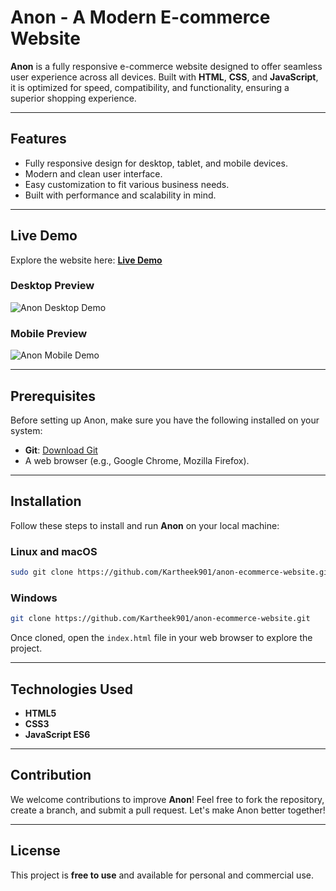 # **Anon - A Modern E-commerce Website**

**Anon** is a fully responsive e-commerce website designed to offer seamless user experience across all devices. Built with **HTML**, **CSS**, and **JavaScript**, it is optimized for speed, compatibility, and functionality, ensuring a superior shopping experience.  

---

## **Features**

- Fully responsive design for desktop, tablet, and mobile devices.
- Modern and clean user interface.
- Easy customization to fit various business needs.
- Built with performance and scalability in mind.

---

## **Live Demo**

Explore the website here: **[Live Demo](https://your-live-demo-link.com)**  

### Desktop Preview  
![Anon Desktop Demo](./website-demo-image/desktop.png "Desktop Demo")  

### Mobile Preview  
![Anon Mobile Demo](./website-demo-image/mobile.png "Mobile Demo")  

---

## **Prerequisites**

Before setting up Anon, make sure you have the following installed on your system:  

- **Git**: [Download Git](https://git-scm.com/downloads)  
- A web browser (e.g., Google Chrome, Mozilla Firefox).  

---

## **Installation**

Follow these steps to install and run **Anon** on your local machine:  

### **Linux and macOS**
```bash
sudo git clone https://github.com/Kartheek901/anon-ecommerce-website.git
```

### **Windows**
```bash
git clone https://github.com/Kartheek901/anon-ecommerce-website.git
```

Once cloned, open the `index.html` file in your web browser to explore the project.  

---

## **Technologies Used**

- **HTML5**  
- **CSS3**  
- **JavaScript ES6**  

---

## **Contribution**

We welcome contributions to improve **Anon**! Feel free to fork the repository, create a branch, and submit a pull request. Let's make Anon better together!  


---

## **License**

This project is **free to use** and available for personal and commercial use.  
